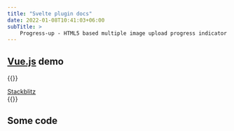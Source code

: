 ```yaml
---
title: "Svelte plugin docs"
date: 2022-01-08T10:41:03+06:00
subTitle: >
    Progress-up - HTML5 based multiple image upload progress indicator plugin demos
---
```



## [Vue.js](https://www.svelte.dev)  demo

<!--
{{<rawhtml>}}
<div class="w-full">
<iframe class="layout-frame" 

src="https://stackblitz.com/edit/vitejs-vite-vu9dag"></iframe>
</div>
{{</rawhtml>}}
-->

{{<rawhtml>}}
<div class="flex justify-center">
<a href="https://stackblitz.com/edit/vitejs-vite-vu9dag" class="bg-blue-600 rounded shadow-md text-black px-4 py-3 no-underline">Stackblitz </a>
</div>
{{</rawhtml>}}


## Some code

